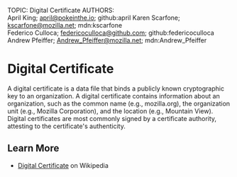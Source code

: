 TOPIC: Digital Certificate
AUTHORS: April King; april@pokeinthe.io; github:april
         Karen Scarfone; kscarfone@mozilla.net; mdn:kscarfone
         Federico Culloca; federicoculloca@github.com; github:federicoculloca
         Andrew Pfeiffer; Andrew_Pfeiffer@mozilla.net; mdn:Andrew_Pfeiffer

# Digital Certificate

A digital certificate is a data file that binds a publicly known cryptographic key to an organization.
A digital certificate contains information about an organization, such as the common name
(e.g., mozilla.org), the organization unit (e.g., Mozilla Corporation), and the location
(e.g., Mountain View). Digital certificates are most commonly signed by a certificate authority,
attesting to the certificate's authenticity.

## Learn More

- [Digital Certificate](https://en.wikipedia.org/wiki/Public_key_certificate) on Wikipedia
